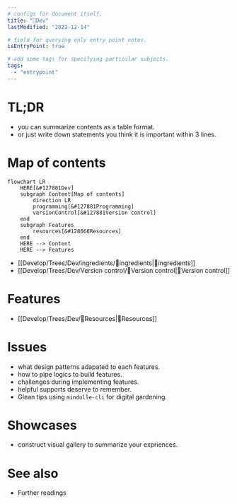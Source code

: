 ```yaml
---
# configs for document itself.
title: "🎉Dev"
lastModified: "2022-12-14"

# field for querying only entry point notes.
isEntryPoint: true

# add some tags for specifying particular subjects.
tags:
  - "entrypoint"
---
```

# TL;DR
- you can summarize contents as a table format.
- or just write down statements you think it is important within 3 lines.


# Map of contents
```mermaid
flowchart LR
	HERE[&#127881Dev]
	subgraph Content[Map of contents]
		direction LR
		programming[&#127881Programming]
		versionControl[&#127881Version control]
	end
	subgraph Features
		resources[&#128666Resources]
	end
	HERE --> Content
	HERE --> Features
```
- [[Develop/Trees/Dev/ingredients/🎉ingredients|🎉ingredients]]
- [[Develop/Trees/Dev/Version control/🎉Version control|🎉Version control]]

# Features
- [[Develop/Trees/Dev/🚚Resources|🚚Resources]]

# Issues
- what design patterns adapated to each features.
- how to pipe logics to build features.
- challenges during implementing features.
- helpful supports deserve to remember.
- Glean tips using `mindulle-cli` for digital gardening.

# Showcases
- construct visual gallery to summarize your expriences.

# See also
- Further readings
